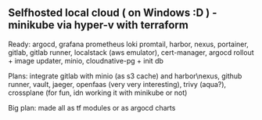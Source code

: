 ## Selfhosted local cloud ( on Windows :D ) - minikube via hyper-v with terraform
Ready:
argocd,
grafana prometheus loki promtail,
harbor,
nexus,
portainer,
gitlab,
gitlab runner,
localstack (aws emulator),
cert-manager,
argocd rollout + image updater,
minio,
cloudnative-pg + init db

Plans: 
integrate gitlab with minio (as s3 cache) and harbor\nexus,
github runner,
vault,
jaeger,
openfaas (very very interesting),
trivy (aqua?),
crossplane (for fun, idn working it with minikube or not)

Big plan: 
made all as tf modules or as argocd charts
